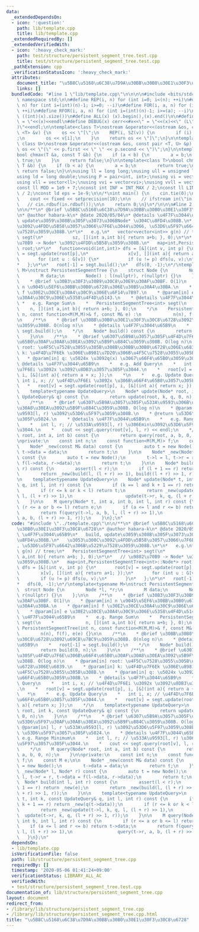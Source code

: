 ```yaml
---
data:
  _extendedDependsOn:
  - icon: ':question:'
    path: lib/template.cpp
    title: lib/template.cpp
  _extendedRequiredBy: []
  _extendedVerifiedWith:
  - icon: ':heavy_check_mark:'
    path: test/structure/persistent_segment_tree.test.cpp
    title: test/structure/persistent_segment_tree.test.cpp
  _pathExtension: cpp
  _verificationStatusIcon: ':heavy_check_mark:'
  attributes:
    document_title: "\u5B8C\u5168\u6C38\u7D9A\u30BB\u30B0\u30E1\u30F3\u30C8\u6728"
    links: []
  bundledCode: "#line 1 \"lib/template.cpp\"\n\n\n\n#include <bits/stdc++.h>\n\nusing\
    \ namespace std;\n\n#define REP(i, n) for (int i=0; i<(n); ++i)\n#define RREP(i,\
    \ n) for (int i=(int)(n)-1; i>=0; --i)\n#define FOR(i, a, n) for (int i=(a); i<(n);\
    \ ++i)\n#define RFOR(i, a, n) for (int i=(int)(n)-1; i>=(a); --i)\n\n#define SZ(x)\
    \ ((int)(x).size())\n#define ALL(x) (x).begin(),(x).end()\n\n#define DUMP(x) cerr<<#x<<\"\
    \ = \"<<(x)<<endl\n#define DEBUG(x) cerr<<#x<<\" = \"<<(x)<<\" (L\"<<__LINE__<<\"\
    )\"<<endl;\n\ntemplate<class T>\nostream &operator<<(ostream &os, const vector\
    \ <T> &v) {\n    os << \"[\";\n    REP(i, SZ(v)) {\n        if (i) os << \", \"\
    ;\n        os << v[i];\n    }\n    return os << \"]\";\n}\n\ntemplate<class T,\
    \ class U>\nostream &operator<<(ostream &os, const pair <T, U> &p) {\n    return\
    \ os << \"(\" << p.first << \" \" << p.second << \")\";\n}\n\ntemplate<class T>\n\
    bool chmax(T &a, const T &b) {\n    if (a < b) {\n        a = b;\n        return\
    \ true;\n    }\n    return false;\n}\n\ntemplate<class T>\nbool chmin(T &a, const\
    \ T &b) {\n    if (b < a) {\n        a = b;\n        return true;\n    }\n   \
    \ return false;\n}\n\nusing ll = long long;\nusing ull = unsigned long long;\n\
    using ld = long double;\nusing P = pair<int, int>;\nusing vi = vector<int>;\n\
    using vll = vector<ll>;\nusing vvi = vector<vi>;\nusing vvll = vector<vll>;\n\n\
    const ll MOD = 1e9 + 7;\nconst int INF = INT_MAX / 2;\nconst ll LINF = LLONG_MAX\
    \ / 2;\nconst ld eps = 1e-9;\n\n/*\nint main() {\n    cin.tie(0);\n    ios::sync_with_stdio(false);\n\
    \    cout << fixed << setprecision(10);\n\n    // ifstream in(\"in.txt\");\n \
    \   // cin.rdbuf(in.rdbuf());\n\n    return 0;\n}\n*/\n\n\n#line 2 \"lib/structure/persistent_segment_tree.cpp\"\
    \n\n/**\n* @brief \u5B8C\u5168\u6C38\u7D9A\u30BB\u30B0\u30E1\u30F3\u30C8\u6728\
    \n* @author habara-k\n* @date 2020/05/04\n* @details \u4F7F\u3044\u65B9\n*   build,\
    \ update\u3059\u308B\u305F\u3073\u306BNode* \u304C\u8FD4\u308B.\n*   \u3053\u308C\
    \u3092\u4FDD\u5B58\u3057\u3066\u7F6E\u3044\u3066, \u53D6\u5F97\u6642\u306B\u5229\
    \u7528\u3059\u308B.\n*\n*   e.g.\n*   vector<vector<int>> g(n) // tree;\n*   PersistentSegmentTree<int>\
    \ segt(\n*           sz, [](int a,int b){ return a+b; }, 0);\n*\n*   // \u9802\
    \u70B9 -> Node* \u3092\u4FDD\u5B58\u3059\u308B.\n*   map<int,PersistentSegmentTree<int>::Node*>\
    \ root;\n*\n*   function<void(int,int)> dfs = [&](int v, int p) {\n*       root[v]\
    \ = segt.update(root[p],\n*               x[v], [](int a){ return a+1; });\n*\
    \       for (int u : G[v]) {\n*           if (u != p) dfs(u, v);\n*       }\n\
    *   };\n*\n*   root[-1] = segt.build();\n*   dfs(0, -1);\n*/\ntemplate<typename\
    \ M>\nstruct PersistentSegmentTree {\n    struct Node {\n        Node *l, *r;\n\
    \        M data;\n        Node() : l(nullptr), r(nullptr) {}\n    };\n\n    /**\n\
    \    * @brief \u30B3\u30F3\u30B9\u30C8\u30E9\u30AF\u30BF. O(1)\n    * @param[in]\
    \ n \u9045\u5EF6\u30BB\u30B0\u6728\u306E\u30B5\u30A4\u30BA.\n    * @param[in]\
    \ f \u30E2\u30CE\u30A4\u30C9\u306E\u6F14\u7B97.\n    * @param[in] e \u30E2\u30CE\
    \u30A4\u30C9\u306E\u5358\u4F4D\u5143.\n    * @details \u4F7F\u3044\u65B9\n   \
    \ *   e.g. Range Sum\n    *   PersistentSegmentTree<int> segt(\n    *        \
    \    n, [](int a,int b){ return a+b; }, 0);\n    */\n    PersistentSegmentTree(int\
    \ n, const function<M(M,M)>& f, const M& e) :\n            n(n), f(f), e(e) {}\n\
    \n    /**\n    * @brief \u30BB\u30B0\u30E1\u30F3\u30C8\u6728\u3092\u69CB\u7BC9\
    \u3059\u308B. O(nlog n)\n    * @details \u4F7F\u3044\u65B9\n    *   root[-1] =\
    \ segt.build();\n    */\n    Node* build() const {\n        return build(0, n);\n\
    \    }\n\n    /**\n    * @brief \u6307\u5B9A\u3057\u305F\u4F4D\u7F6E\u306B\u66F4\
    \u65B0\u30AF\u30A8\u30EA\u3092\u5B9F\u884C\u3059\u308B. O(log n)\n    * @param[in]\
    \ root: \u4F5C\u7528\u3055\u305B\u308B\u30BB\u30B0\u6728\u306E\u6839.\n    * @param[in]\
    \ k: \u4F4D\u7F6Ek \u306E\u8981\u7D20\u306B\u4F5C\u7528\u3055\u305B\u308B.\n \
    \   * @param[in] q: \u5024x \u3092q(x) \u3067\u66F4\u65B0\u3059\u308B.\n    *\
    \ @details \u4F7F\u3044\u65B9\n    *   e.g. Add Query\n    *   int i, x; // \u4F4D\
    \u7F6Ei \u3092x \u3092\u8DB3\u3057\u305F\u3044.\n    *   root[v] = segt.update(root[p],\
    \ i, [&](int a){ return a + x; });\n    *\n    *   e.g. Update Query\n    *  \
    \ int i, x; // \u4F4D\u7F6Ei \u3092x \u306B\u66F4\u65B0\u3057\u305F\u3044.\n \
    \   *   root[v] = segt.update(root[p], i, [&](int a){ return x; });\n    */\n\
    \    template<typename UpdateQuery>\n    Node* update(Node* root, int k, const\
    \ UpdateQuery& q) const {\n        return update(root, k, q, 0, n);\n    }\n\n\
    \    /**\n    * @brief \u6307\u5B9A\u3057\u305F\u533A\u9593\u306B\u53D6\u5F97\u30AF\
    \u30A8\u30EA\u3092\u5B9F\u884C\u3059\u308B. O(log n)\n    * @param[in] l, r \u533A\
    \u9593[l, r) \u3092\u53D6\u5F97\u3059\u308B.\n    * @return \u53D6\u5F97\u3057\
    \u305F\u5024.\n    * @details \u4F7F\u3044\u65B9\n    *   e.g. Range Minimum\n\
    \    *   int l, r; // \u533A\u9593[l, r) \u306Emin\u3092\u53D6\u5F97\u3057\u305F\
    \u3044.\n    *   cout << segt.query(root[v], l, r) << endl;\n    */\n    M query(Node*\
    \ root, int a, int b) const {\n        return query(root, a, b, 0, n);\n    }\n\
    \nprivate:\n    const int n;\n    const function<M(M,M)> f;\n    const M e;\n\n\
    \    Node* _new(const M& data) const {\n        auto t = new Node();\n       \
    \ t->data = data;\n        return t;\n    }\n\n    Node* _new(Node* l, Node* r)\
    \ const {\n        auto t = new Node();\n        t->l = l, t->r = r, t->data =\
    \ f(l->data, r->data);\n        return t;\n    }\n\n    Node* build(int l, int\
    \ r) const {\n        assert(l < r);\n        if (l + 1 == r) return _new(e);\n\
    \        return _new(build(l, (l + r) >> 1), build((l + r) >> 1, r));\n    }\n\
    \n    template<typename UpdateQuery>\n    Node* update(Node* t, int k, const UpdateQuery&\
    \ q, int l, int r) const {\n        if (k == l and k + 1 == r) return _new(q(t->data));\n\
    \        if (r <= k or k < l) return t;\n        return _new(update(t->l, k, q,\
    \ l, (l + r) >> 1),\n                    update(t->r, k, q, (l + r) >> 1, r));\n\
    \    }\n\n    M query(Node* t, int a, int b, int l, int r) const {\n        if\
    \ (r <= a or b <= l) return e;\n        if (a <= l and r <= b) return t->data;\n\
    \        return f(query(t->l, a, b, l, (l + r) >> 1),\n                 query(t->r,\
    \ a, b, (l + r) >> 1, r));\n    }\n};\n"
  code: "#include \"../template.cpp\"\n\n/**\n* @brief \u5B8C\u5168\u6C38\u7D9A\u30BB\
    \u30B0\u30E1\u30F3\u30C8\u6728\n* @author habara-k\n* @date 2020/05/04\n* @details\
    \ \u4F7F\u3044\u65B9\n*   build, update\u3059\u308B\u305F\u3073\u306BNode* \u304C\
    \u8FD4\u308B.\n*   \u3053\u308C\u3092\u4FDD\u5B58\u3057\u3066\u7F6E\u3044\u3066\
    , \u53D6\u5F97\u6642\u306B\u5229\u7528\u3059\u308B.\n*\n*   e.g.\n*   vector<vector<int>>\
    \ g(n) // tree;\n*   PersistentSegmentTree<int> segt(\n*           sz, [](int\
    \ a,int b){ return a+b; }, 0);\n*\n*   // \u9802\u70B9 -> Node* \u3092\u4FDD\u5B58\
    \u3059\u308B.\n*   map<int,PersistentSegmentTree<int>::Node*> root;\n*\n*   function<void(int,int)>\
    \ dfs = [&](int v, int p) {\n*       root[v] = segt.update(root[p],\n*       \
    \        x[v], [](int a){ return a+1; });\n*       for (int u : G[v]) {\n*   \
    \        if (u != p) dfs(u, v);\n*       }\n*   };\n*\n*   root[-1] = segt.build();\n\
    *   dfs(0, -1);\n*/\ntemplate<typename M>\nstruct PersistentSegmentTree {\n  \
    \  struct Node {\n        Node *l, *r;\n        M data;\n        Node() : l(nullptr),\
    \ r(nullptr) {}\n    };\n\n    /**\n    * @brief \u30B3\u30F3\u30B9\u30C8\u30E9\
    \u30AF\u30BF. O(1)\n    * @param[in] n \u9045\u5EF6\u30BB\u30B0\u6728\u306E\u30B5\
    \u30A4\u30BA.\n    * @param[in] f \u30E2\u30CE\u30A4\u30C9\u306E\u6F14\u7B97.\n\
    \    * @param[in] e \u30E2\u30CE\u30A4\u30C9\u306E\u5358\u4F4D\u5143.\n    * @details\
    \ \u4F7F\u3044\u65B9\n    *   e.g. Range Sum\n    *   PersistentSegmentTree<int>\
    \ segt(\n    *            n, [](int a,int b){ return a+b; }, 0);\n    */\n   \
    \ PersistentSegmentTree(int n, const function<M(M,M)>& f, const M& e) :\n    \
    \        n(n), f(f), e(e) {}\n\n    /**\n    * @brief \u30BB\u30B0\u30E1\u30F3\
    \u30C8\u6728\u3092\u69CB\u7BC9\u3059\u308B. O(nlog n)\n    * @details \u4F7F\u3044\
    \u65B9\n    *   root[-1] = segt.build();\n    */\n    Node* build() const {\n\
    \        return build(0, n);\n    }\n\n    /**\n    * @brief \u6307\u5B9A\u3057\
    \u305F\u4F4D\u7F6E\u306B\u66F4\u65B0\u30AF\u30A8\u30EA\u3092\u5B9F\u884C\u3059\
    \u308B. O(log n)\n    * @param[in] root: \u4F5C\u7528\u3055\u305B\u308B\u30BB\u30B0\
    \u6728\u306E\u6839.\n    * @param[in] k: \u4F4D\u7F6Ek \u306E\u8981\u7D20\u306B\
    \u4F5C\u7528\u3055\u305B\u308B.\n    * @param[in] q: \u5024x \u3092q(x) \u3067\
    \u66F4\u65B0\u3059\u308B.\n    * @details \u4F7F\u3044\u65B9\n    *   e.g. Add\
    \ Query\n    *   int i, x; // \u4F4D\u7F6Ei \u3092x \u3092\u8DB3\u3057\u305F\u3044\
    .\n    *   root[v] = segt.update(root[p], i, [&](int a){ return a + x; });\n \
    \   *\n    *   e.g. Update Query\n    *   int i, x; // \u4F4D\u7F6Ei \u3092x \u306B\
    \u66F4\u65B0\u3057\u305F\u3044.\n    *   root[v] = segt.update(root[p], i, [&](int\
    \ a){ return x; });\n    */\n    template<typename UpdateQuery>\n    Node* update(Node*\
    \ root, int k, const UpdateQuery& q) const {\n        return update(root, k, q,\
    \ 0, n);\n    }\n\n    /**\n    * @brief \u6307\u5B9A\u3057\u305F\u533A\u9593\u306B\
    \u53D6\u5F97\u30AF\u30A8\u30EA\u3092\u5B9F\u884C\u3059\u308B. O(log n)\n    *\
    \ @param[in] l, r \u533A\u9593[l, r) \u3092\u53D6\u5F97\u3059\u308B.\n    * @return\
    \ \u53D6\u5F97\u3057\u305F\u5024.\n    * @details \u4F7F\u3044\u65B9\n    *  \
    \ e.g. Range Minimum\n    *   int l, r; // \u533A\u9593[l, r) \u306Emin\u3092\u53D6\
    \u5F97\u3057\u305F\u3044.\n    *   cout << segt.query(root[v], l, r) << endl;\n\
    \    */\n    M query(Node* root, int a, int b) const {\n        return query(root,\
    \ a, b, 0, n);\n    }\n\nprivate:\n    const int n;\n    const function<M(M,M)>\
    \ f;\n    const M e;\n\n    Node* _new(const M& data) const {\n        auto t\
    \ = new Node();\n        t->data = data;\n        return t;\n    }\n\n    Node*\
    \ _new(Node* l, Node* r) const {\n        auto t = new Node();\n        t->l =\
    \ l, t->r = r, t->data = f(l->data, r->data);\n        return t;\n    }\n\n  \
    \  Node* build(int l, int r) const {\n        assert(l < r);\n        if (l +\
    \ 1 == r) return _new(e);\n        return _new(build(l, (l + r) >> 1), build((l\
    \ + r) >> 1, r));\n    }\n\n    template<typename UpdateQuery>\n    Node* update(Node*\
    \ t, int k, const UpdateQuery& q, int l, int r) const {\n        if (k == l and\
    \ k + 1 == r) return _new(q(t->data));\n        if (r <= k or k < l) return t;\n\
    \        return _new(update(t->l, k, q, l, (l + r) >> 1),\n                  \
    \  update(t->r, k, q, (l + r) >> 1, r));\n    }\n\n    M query(Node* t, int a,\
    \ int b, int l, int r) const {\n        if (r <= a or b <= l) return e;\n    \
    \    if (a <= l and r <= b) return t->data;\n        return f(query(t->l, a, b,\
    \ l, (l + r) >> 1),\n                 query(t->r, a, b, (l + r) >> 1, r));\n \
    \   }\n};\n"
  dependsOn:
  - lib/template.cpp
  isVerificationFile: false
  path: lib/structure/persistent_segment_tree.cpp
  requiredBy: []
  timestamp: '2020-05-06 01:41:24+09:00'
  verificationStatus: LIBRARY_ALL_AC
  verifiedWith:
  - test/structure/persistent_segment_tree.test.cpp
documentation_of: lib/structure/persistent_segment_tree.cpp
layout: document
redirect_from:
- /library/lib/structure/persistent_segment_tree.cpp
- /library/lib/structure/persistent_segment_tree.cpp.html
title: "\u5B8C\u5168\u6C38\u7D9A\u30BB\u30B0\u30E1\u30F3\u30C8\u6728"
---
```


